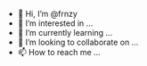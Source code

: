 - 👋 Hi, I’m @frnzy
- 👀 I’m interested in ...
- 🌱 I’m currently learning ...
- 💞️ I’m looking to collaborate on ...
- 📫 How to reach me ...

<!---
frnzy/frnzy is a ✨ special ✨ repository because its `README.md` (this file) appears on your GitHub profile.
You can click the Preview link to take a look at your changes.
--->
